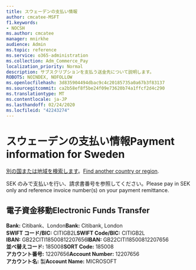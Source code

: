 ```yaml
---
title: スウェーデンの支払い情報
author: cmcatee-MSFT
f1.keywords:
- NOCSH
ms.author: cmcatee
manager: mnirkhe
audience: Admin
ms.topic: reference
ms.service: o365-administration
ms.collection: Adm_Commerce_Pay
localization_priority: Normal
description: サブスクリプションを支払う送金先について説明します。
ROBOTS: NOINDEX, NOFOLLOW
ms.openlocfilehash: 3d835904494dbac9c4c20185735a0a67b3f83137
ms.sourcegitcommit: ca2b58ef8f5be24f09e73620b74a1ffcf2d4c290
ms.translationtype: MT
ms.contentlocale: ja-JP
ms.lasthandoff: 02/24/2020
ms.locfileid: "42243274"
---
```

# <a name="payment-information-for-sweden"></a><span data-ttu-id="0bd7b-103">スウェーデンの支払い情報</span><span class="sxs-lookup"><span data-stu-id="0bd7b-103">Payment information for Sweden</span></span>

<span data-ttu-id="0bd7b-104">[別の国または地域を検索します](../billing-and-payments/pay-for-your-subscription.md)。</span><span class="sxs-lookup"><span data-stu-id="0bd7b-104">[Find another country or region](../billing-and-payments/pay-for-your-subscription.md).</span></span>

<span data-ttu-id="0bd7b-105">SEK のみで支払いを行い、請求書番号を参照してください。</span><span class="sxs-lookup"><span data-stu-id="0bd7b-105">Please pay in SEK only and reference invoice number(s) on your payment remittance.</span></span>

## <a name="electronic-funds-transfer"></a><span data-ttu-id="0bd7b-106">電子資金移動</span><span class="sxs-lookup"><span data-stu-id="0bd7b-106">Electronic Funds Transfer</span></span>

<span data-ttu-id="0bd7b-107">**Bank:** Citibank、London</span><span class="sxs-lookup"><span data-stu-id="0bd7b-107">**Bank:** Citibank, London</span></span>  
<span data-ttu-id="0bd7b-108">**SWIFT コード/BIC:** CITIGB2L</span><span class="sxs-lookup"><span data-stu-id="0bd7b-108">**SWIFT Code/BIC:** CITIGB2L</span></span>  
<span data-ttu-id="0bd7b-109">**IBAN:** GB22CITI18500812207656</span><span class="sxs-lookup"><span data-stu-id="0bd7b-109">**IBAN:** GB22CITI18500812207656</span></span>  
<span data-ttu-id="0bd7b-110">**並べ替えコード:** 185008</span><span class="sxs-lookup"><span data-stu-id="0bd7b-110">**SORT Code:** 185008</span></span>  
<span data-ttu-id="0bd7b-111">**アカウント番号:** 12207656</span><span class="sxs-lookup"><span data-stu-id="0bd7b-111">**Account Number:** 12207656</span></span>  
<span data-ttu-id="0bd7b-112">**アカウント名:** 製</span><span class="sxs-lookup"><span data-stu-id="0bd7b-112">**Account Name:** MICROSOFT</span></span> 